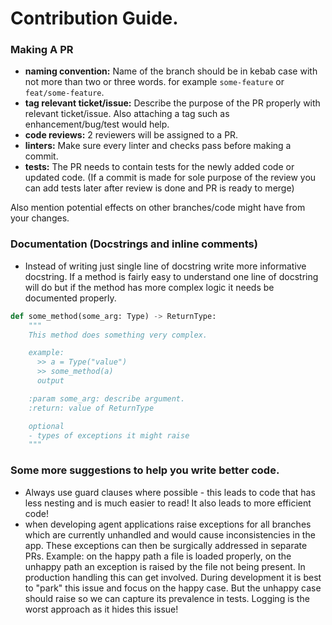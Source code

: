 # Contribution Guide.

### Making A PR
- **naming convention:** Name of the branch should be in kebab case with not more than two or three words. for example `some-feature` or `feat/some-feature`.
- **tag relevant ticket/issue:** Describe the purpose of the PR properly with relevant ticket/issue. Also attaching a tag such as enhancement/bug/test would help.
- **code reviews:** 2 reviewers will be assigned to a PR.
- **linters:** Make sure every linter and checks pass before making a commit.
- **tests:** The PR needs to contain tests for the newly added code or updated code. (If a commit is made for sole purpose of the review you can add tests later after review is done and PR is ready to merge)
  
Also mention potential effects on other branches/code might have from your changes.
### Documentation (Docstrings and inline comments)
- Instead of writing just single line of docstring write more informative docstring. If a method is fairly easy to understand one line of docstring will do but if the method has more complex logic it needs be documented properly.
```python
def some_method(some_arg: Type) -> ReturnType:
    """
    This method does something very complex.

    example:
      >> a = Type("value")
      >> some_method(a)
      output

    :param some_arg: describe argument.
    :return: value of ReturnType

    optional
    - types of exceptions it might raise
    """
```
### Some more suggestions to help you write better code.

- Always use guard clauses where possible - this leads to code that has less nesting and is much easier to read! It also leads to more efficient code!
- when developing agent applications raise exceptions for all branches which are currently unhandled and would cause inconsistencies in the app. These exceptions can then be surgically addressed in separate PRs. Example: on the happy path a file is loaded properly, on the unhappy path an exception is raised by the file not being present. In production handling this can get involved. During development it is best to "park" this issue and focus on the happy case. But the unhappy case should raise so we can capture its prevalence in tests. Logging is the worst approach as it hides this issue!
